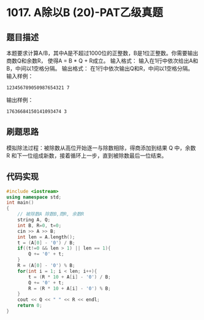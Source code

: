 # 1017. A除以B (20)-PAT乙级真题
## 题目描述
本题要求计算A/B，其中A是不超过1000位的正整数，B是1位正整数。你需要输出商数Q和余数R，
使得A = B * Q + R成立。
输入格式：
输入在1行中依次给出A和B，中间以1空格分隔。
输出格式：
在1行中依次输出Q和R，中间以1空格分隔。
输入样例：
```
123456789050987654321 7
```
输出样例：
```
17636684150141093474 3
```
## 刷题思路
模拟除法过程：被除数从高位开始逐一与除数相除，得商添加到结果 Q 中，余数 R 和下一位组成新数，接着循环上一步，直到被除数最后一位结束。

## 代码实现
```cpp
#include <iostream>
using namespace std;
int main()
{
    // 被除数A 除数B,商R, 余数R
    string A, Q;
    int B, R=0, t=0;
    cin >> A >> B;
    int len = A.length();
    t = (A[0] - '0') / B;
    if((t!=0 && len > 1) || len == 1){
        Q += '0' + t;
    }
    R = (A[0] - '0') % B;
    for(int i = 1; i < len; i++){
        t = (R * 10 + A[i] - '0') / B;
        Q += '0' + t;
        R = (R * 10 + A[i] - '0') % B;
    }
    cout << Q << " " << R << endl;
    return 0;
}
```